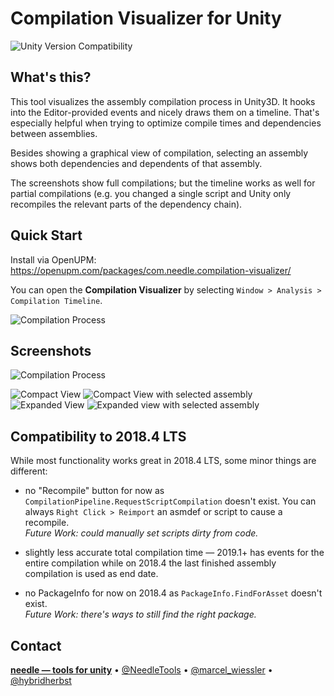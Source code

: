 # Compilation Visualizer for Unity

![Unity Version Compatibility](https://img.shields.io/badge/Unity-2018.4%20%E2%80%94%202020.2-brightgreen)

## What's this?
This tool visualizes the assembly compilation process in Unity3D. It hooks into the Editor-provided events and nicely draws them on a timeline. That's especially helpful when trying to optimize compile times and dependencies between assemblies.  

Besides showing a graphical view of compilation, selecting an assembly shows both dependencies and dependents of that assembly.  

The screenshots show full compilations; but the timeline works as well for partial compilations (e.g. you changed a single script and Unity only recompiles the relevant parts of the dependency chain).

## Quick Start
Install via OpenUPM: https://openupm.com/packages/com.needle.compilation-visualizer/

You can open the **Compilation Visualizer** by selecting `Window > Analysis > Compilation Timeline`.

![Compilation Process](https://github.com/needle-tools/compilation-visualizer/wiki/images/compact-view-recompile.gif)

## Screenshots
![Compilation Process](https://github.com/needle-tools/compilation-visualizer/wiki/images/expanded-view-recompile.gif)

![Compact View](https://github.com/needle-tools/compilation-visualizer/wiki/images/compact-view.png)
![Compact View with selected assembly](https://github.com/needle-tools/compilation-visualizer/wiki/images/compact-view-selection.png)
![Expanded View](https://github.com/needle-tools/compilation-visualizer/wiki/images/expanded-view.png)
![Expanded view with selected assembly](https://github.com/needle-tools/compilation-visualizer/wiki/images/expanded-view-selection.png)

## Compatibility to 2018.4 LTS
While most functionality works great in 2018.4 LTS, some minor things are different:
- no "Recompile" button for now as `CompilationPipeline.RequestScriptCompilation` doesn't exist. You can always `Right Click > Reimport` an asmdef or script to cause a recompile.  
_Future Work: could manually set scripts dirty from code._  

- slightly less accurate total compilation time — 2019.1+ has events for the entire compilation while on 2018.4 the last finished assembly compilation is used as end date.
- no PackageInfo for now on 2018.4 as `PackageInfo.FindForAsset` doesn't exist.  
_Future Work: there's ways to still find the right package._

## Contact
<b>[needle — tools for unity](https://needle.tools)</b> • 
[@NeedleTools](https://twitter.com/NeedleTools) • 
[@marcel_wiessler](https://twitter.com/marcel_wiessler) • 
[@hybridherbst](https://twitter.com/hybdridherbst)
